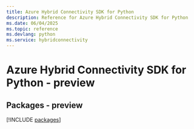```yaml
---
title: Azure Hybrid Connectivity SDK for Python
description: Reference for Azure Hybrid Connectivity SDK for Python
ms.date: 06/04/2025
ms.topic: reference
ms.devlang: python
ms.service: hybridconnectivity
---
```

# Azure Hybrid Connectivity SDK for Python - preview
## Packages - preview
[!INCLUDE [packages](hybrid-connectivity-index.md)]